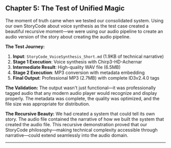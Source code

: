 ## Chapter 5: The Test of Unified Magic

The moment of truth came when we tested our consolidated system. Using our own StoryCode about voice synthesis as the test case created a beautiful recursive moment—we were using our audio pipeline to create an audio version of the story about creating the audio pipeline.

**The Test Journey:**
1. **Input**: `StoryCode_VoiceSynthesis_Short.md` (1.9KB of technical narrative)
2. **Stage 1 Execution**: Voice synthesis with Chirp3-HD-Achernar
3. **Intermediate Result**: High-quality WAV file (6.5MB)
4. **Stage 2 Execution**: MP3 conversion with metadata embedding
5. **Final Output**: Professional MP3 (2.7MB) with complete ID3v2.4.0 tags

**The Validation:**
The output wasn't just functional—it was professionally tagged audio that any modern audio player would recognize and display properly. The metadata was complete, the quality was optimized, and the file size was appropriate for distribution.

**The Recursive Beauty:**
We had created a system that could tell its own story. The audio file contained the narrative of how we built the system that created the audio file. This recursive demonstration proved that our StoryCode philosophy—making technical complexity accessible through narrative—could extend seamlessly into the audio domain.

---



